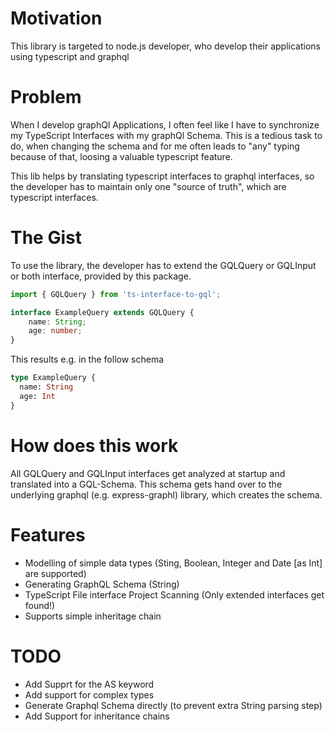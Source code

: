 # Motivation
This library is targeted to node.js developer, who develop their applications
using typescript and graphql

# Problem
When I develop graphQl Applications, I often feel like I have to synchronize
my TypeScript Interfaces with my graphQl Schema. This is a tedious task to do,
when changing the schema and for me often leads to "any" typing because of that, 
loosing a valuable typescript feature.

This lib helps by translating typescript interfaces to graphql interfaces, so the 
developer has to maintain only one "source of truth", which are typescript interfaces. 


# The Gist
To use the library, the developer has to extend the GQLQuery or GQLInput or both interface, provided by this package.

```typescript
import { GQLQuery } from 'ts-interface-to-gql';

interface ExampleQuery extends GQLQuery {
    name: String;
    age: number;
}
```

This results e.g. in the follow schema
```graphql
type ExampleQuery {
  name: String
  age: Int
}
```

# How does this work
All GQLQuery and GQLInput interfaces get analyzed at startup and translated into a GQL-Schema. This schema
gets hand over to the underlying graphql (e.g. express-graphl) library, which creates the schema.

# Features
* Modelling of simple data types (Sting, Boolean, Integer and Date [as Int] are supported)
* Generating GraphQL Schema (String)
* TypeScript File interface Project Scanning (Only extended interfaces get found!)
* Supports simple inheritage chain

# TODO
* Add Supprt for the AS keyword
* Add support for complex types
* Generate Graphql Schema directly (to prevent extra String parsing step)
* Add Support for inheritance chains